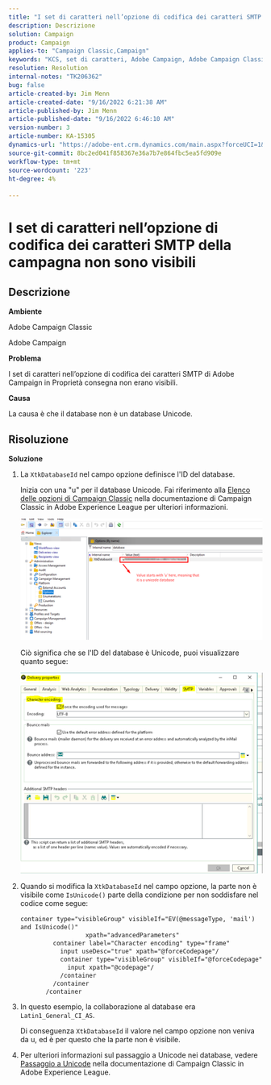 ```yaml
---
title: "I set di caratteri nell’opzione di codifica dei caratteri SMTP della campagna non sono visibili"
description: Descrizione
solution: Campaign
product: Campaign
applies-to: "Campaign Classic,Campaign"
keywords: "KCS, set di caratteri, Adobe Campaign, Adobe Campaign Classic, opzione di codifica dei caratteri SMTP non visibile, variabile XtkDatabaseId"
resolution: Resolution
internal-notes: "TK206362"
bug: false
article-created-by: Jim Menn
article-created-date: "9/16/2022 6:21:38 AM"
article-published-by: Jim Menn
article-published-date: "9/16/2022 6:46:10 AM"
version-number: 3
article-number: KA-15305
dynamics-url: "https://adobe-ent.crm.dynamics.com/main.aspx?forceUCI=1&pagetype=entityrecord&etn=knowledgearticle&id=3c647acd-8735-ed11-9db1-0022480866ad"
source-git-commit: 8bc2ed041f858367e36a7b7e864fbc5ea5fd909e
workflow-type: tm+mt
source-wordcount: '223'
ht-degree: 4%

---
```


# I set di caratteri nell’opzione di codifica dei caratteri SMTP della campagna non sono visibili

## Descrizione

<b>Ambiente</b>

Adobe Campaign Classic

Adobe Campaign

<b>Problema</b>

I set di caratteri nell’opzione di codifica dei caratteri SMTP di Adobe Campaign in Proprietà consegna non erano visibili.

<b>Causa</b>

La causa è che il database non è un database Unicode.

## Risoluzione

<b>Soluzione</b>

1. La `XtkDatabaseId` nel campo opzione definisce l&#39;ID del database.

   Inizia con una &quot;u&quot; per il database Unicode. Fai riferimento alla [Elenco delle opzioni di Campaign Classic](https://docs.adobe.com/content/help/en/campaign-classic/using/installing-campaign-classic/appendices/configuring-campaign-options.html) nella documentazione di Campaign Classic in Adobe Experience League per ulteriori informazioni.

   ![](assets/c05936a7-51d0-ec11-a7b5-00224809c556.png)

   Ciò significa che se l&#39;ID del database è Unicode, puoi visualizzare quanto segue:

   ![](assets/___c05936a7-51d0-ec11-a7b5-00224809c556___.png)

1. Quando si modifica la `XtkDatabaseId` nel campo opzione, la parte non è visibile come `IsUnicode()` parte della condizione per non soddisfare nel codice come segue:

   ```
   container type="visibleGroup" visibleIf="EV(@messageType, 'mail') and IsUnicode()"
                     xpath="advancedParameters"
            container label="Character encoding" type="frame"
              input useDesc="true" xpath="@forceCodepage"/
              container type="visibleGroup" visibleIf="@forceCodepage"
                input xpath="@codepage"/
              /container
            /container
          /container
   ```

1. In questo esempio, la collaborazione al database era `Latin1_General_CI_AS`.

   Di conseguenza `XtkDatabaseId` il valore nel campo opzione non veniva da u, ed è per questo che la parte non è visibile.

1. Per ulteriori informazioni sul passaggio a Unicode nei database, vedere [Passaggio a Unicode](https://docs.adobe.com/content/help/en/campaign-classic/using/monitoring-campaign-classic/updating-adobe-campaign/switching-to-unicode.html) nella documentazione di Campaign Classic in Adobe Experience League.
